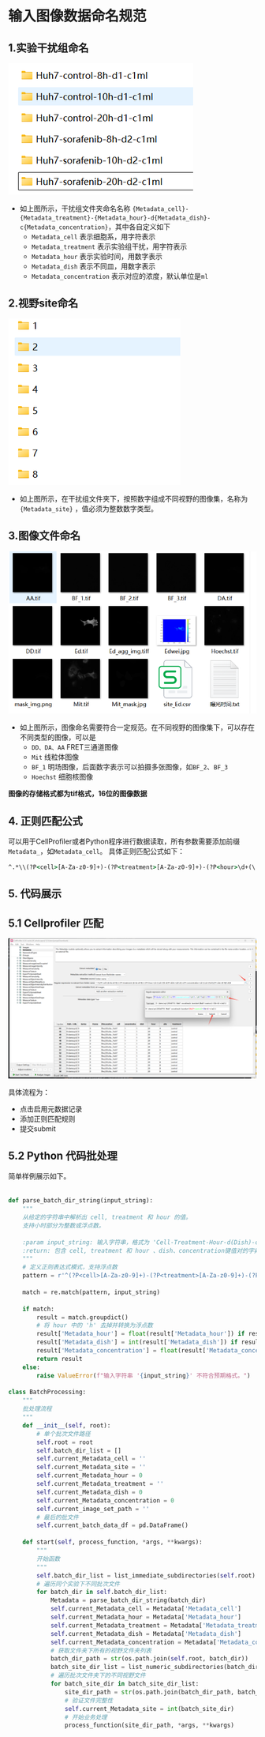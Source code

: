 # 输入图像数据命名规范

## 1.实验干扰组命名
![不同实验组命名规范](https://github.com/SmallStepsDaily/image/blob/main/%E6%96%87%E4%BB%B6%E5%B9%B2%E6%89%B0%E6%89%B9%E6%AC%A1%E5%91%BD%E5%90%8D%E8%A7%84%E8%8C%83.jpg?raw=true)

* 如上图所示，干扰组文件夹命名名称 `{Metadata_cell}-{Metadata_treatment}-{Metadata_hour}-d{Metadata_dish}-c{Metadata_concentration}`，其中各自定义如下
    - `Metadata_cell` 表示细胞系，用字符表示
    - `Metadata_treatment` 表示实验组干扰，用字符表示
    - `Metadata_hour` 表示实验时间，用数字表示
    - `Metadata_dish` 表示不同皿，用数字表示
    - `Metadata_concentration` 表示对应的浓度，默认单位是`ml`
## 2.视野site命名
![视野命名规范](https://github.com/SmallStepsDaily/image/blob/main/%E6%96%87%E4%BB%B6%E4%B8%8D%E5%90%8C%E8%A7%86%E9%87%8E%E5%91%BD%E5%90%8D%E8%A7%84%E8%8C%83.jpg?raw=true)

* 如上图所示，在干扰组文件夹下，按照数字组成不同视野的图像集，名称为 `{Metadata_site}` ，值必须为整数数字类型。

## 3.图像文件命名
![图像命名规范](https://github.com/SmallStepsDaily/image/blob/main/%E6%96%87%E4%BB%B6%E5%9B%BE%E5%83%8F%E5%91%BD%E5%90%8D%E8%A7%84%E8%8C%83.jpg?raw=true)

* 如上图所示，图像命名需要符合一定规范。在不同视野的图像集下，可以存在不同类型的图像，可以是
    - `DD、DA、AA` FRET三通道图像
    - `Mit` 线粒体图像
    - `BF_1` 明场图像，后面数字表示可以拍摄多张图像，如`BF_2`、`BF_3`
    - `Hoechst` 细胞核图像

**图像的存储格式都为tif格式，16位的图像数据**

## 4. 正则匹配公式
可以用于CellProfiler或者Python程序进行数据读取，所有参数需要添加前缀 `Metadata_`，如`Metadata_cell`。
具体正则匹配公式如下：
```cmd
^.*\\(?P<cell>[A-Za-z0-9]+)-(?P<treatment>[A-Za-z0-9]+)-(?P<hour>\d+(\.\d+)?)h-d(?P<dish>\d{1,2})-c(?P<concentration>\d+(\.\d+)?)ml\\(?P<site>[0-9]{1,2})$
```

## 5. 代码展示
## 5.1 Cellprofiler 匹配
![img.png](../images/CellProfiler元数据输入规范.png)

具体流程为：
* 点击启用元数据记录
* 添加正则匹配规则
* 提交submit

## 5.2 Python 代码批处理
简单样例展示如下。
```python

def parse_batch_dir_string(input_string):
    """
    从给定的字符串中解析出 cell, treatment 和 hour 的值。
    支持小时部分为整数或浮点数。

    :param input_string: 输入字符串，格式为 'Cell-Treatment-Hour-d(Dish)-c(Concentration)ml'
    :return: 包含 cell, treatment 和 hour 、dish、concentration键值对的字典
    """
    # 定义正则表达式模式，支持浮点数
    pattern = r'^(?P<cell>[A-Za-z0-9]+)-(?P<treatment>[A-Za-z0-9]+)-(?P<hour>\d+(\.\d+)?)h-d(?P<dish>\d{1,2})-c(?P<concentration>\d+(\.\d+)?)ml$'

    match = re.match(pattern, input_string)

    if match:
        result = match.groupdict()
        # 将 hour 中的 'h' 去掉并转换为浮点数
        result['Metadata_hour'] = float(result['Metadata_hour']) if result['Metadata_hour'] else None
        result['Metadata_dish'] = int(result['Metadata_dish']) if result['Metadata_dish'] else None
        result['Metadata_concentration'] = float(result['Metadata_concentration']) if result['Metadata_concentration'] else None
        return result
    else:
        raise ValueError(f"输入字符串 '{input_string}' 不符合预期格式。")

class BatchProcessing:
    """
    批处理流程
    """
    def __init__(self, root):
        # 单个批次文件路径
        self.root = root
        self.batch_dir_list = []
        self.current_Metadata_cell = ''
        self.current_Metadata_site = ''
        self.current_Metadata_hour = 0
        self.current_Metadata_treatment = ''
        self.current_Metadata_dish = 0
        self.current_Metadata_concentration = 0
        self.current_image_set_path = ''
        # 最后的批文件
        self.current_batch_data_df = pd.DataFrame()

    def start(self, process_function, *args, **kwargs):
        """
        开始函数
        """
        self.batch_dir_list = list_immediate_subdirectories(self.root)
        # 遍历同个实验下不同批次文件
        for batch_dir in self.batch_dir_list:
            Metadata = parse_batch_dir_string(batch_dir)
            self.current_Metadata_cell = Metadata['Metadata_cell']
            self.current_Metadata_hour = Metadata['Metadata_hour']
            self.current_Metadata_treatment = Metadata['Metadata_treatment']
            self.current_Metadata_dish = Metadata['Metadata_dish']
            self.current_Metadata_concentration = Metadata['Metadata_concentration']
            # 获取文件夹下所有的视野文件夹列表
            batch_dir_path = str(os.path.join(self.root, batch_dir))
            batch_site_dir_list = list_numeric_subdirectories(batch_dir_path)
            # 遍历批次文件夹下的不同视野文件
            for batch_site_dir in batch_site_dir_list:
                site_dir_path = str(os.path.join(batch_dir_path, batch_site_dir))
                # 验证文件完整性
                self.current_Metadata_site = int(batch_site_dir)
                # 开始业务处理
                process_function(site_dir_path, *args, **kwargs)

```

